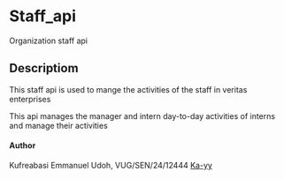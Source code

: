 # Staff_api

Organization staff api

## Descriptiom

This staff api is used to mange the activities of  the staff in veritas enterprises

This api manages the manager and intern day-to-day activities of interns and manage their activities

#### Author

Kufreabasi Emmanuel Udoh, VUG/SEN/24/12444
[Ka-yy](https://github.com/Ka-yy)
